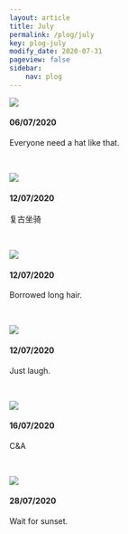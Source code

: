 ```yaml
---
layout: article
title: July
permalink: /plog/july
key: plog-july
modify_date: 2020-07-31
pageview: false
sidebar:
    nav: plog
---
```




<!--more-->



<div class="card">
  <div class="card__image">
    <img class="image" src="https://github.com/Yuleii/Yuleii.github.io/raw/master/pictures/plog_pics/july/20200706.JPG"/>
  </div>
  <div class="card__content">
    <div class="card__header">
      <h4>06/07/2020</h4>
    </div>
    <p>
    Everyone need a hat like that.
    </p>
  </div>
</div>

&nbsp;

<div class="card">
  <div class="card__image">
    <img class="image" src="https://github.com/Yuleii/Yuleii.github.io/raw/master/pictures/plog_pics/july/20200712-1.JPG"/>
  </div>
  <div class="card__content">
    <div class="card__header">
      <h4>12/07/2020</h4>
    </div>
    <p>
      复古坐骑
    </p>
  </div>
</div>

&nbsp;

<div class="card">
  <div class="card__image">
    <img class="image" src="https://github.com/Yuleii/Yuleii.github.io/raw/master/pictures/plog_pics/july/20200712-2.JPG"/>
  </div>
  <div class="card__content">
    <div class="card__header">
      <h4>12/07/2020</h4>
    </div>
    <p>
      Borrowed long hair.
    </p>
  </div>
</div>

&nbsp;

<div class="card">
  <div class="card__image">
    <img class="image" src="https://github.com/Yuleii/Yuleii.github.io/raw/master/pictures/plog_pics/july/20200712-4.JPG"/>
  </div>
  <div class="card__content">
    <div class="card__header">
      <h4>12/07/2020</h4>
    </div>
    <p>
      Just laugh.
    </p>
  </div>
</div>

&nbsp;

<div class="card">
  <div class="card__image">
    <img class="image" src="https://github.com/Yuleii/Yuleii.github.io/raw/master/pictures/plog_pics/july/20200716.JPG"/>
  </div>
  <div class="card__content">
    <div class="card__header">
      <h4>16/07/2020</h4>
    </div>
    <p>
      C&A
    </p>
  </div>
</div>

&nbsp;

<div class="card">
  <div class="card__image">
    <img class="image" src="https://github.com/Yuleii/Yuleii.github.io/raw/master/pictures/plog_pics/july/20200728.JPG"/>
  </div>
  <div class="card__content">
    <div class="card__header">
      <h4>28/07/2020</h4>
    </div>
    <p>
      Wait for sunset.
    </p>
  </div>
</div>